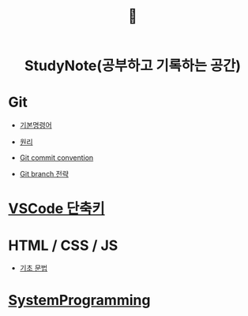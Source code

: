 <div align="center">

<h1> 📝
<br>
<br>

StudyNote(공부하고 기록하는 공간)</h1>

</div>



# Git

   - [기본명령어](https://github.com/Whoknow77/StudyNote/blob/master/Git/command.md)

   - [원리](https://github.com/Whoknow77/StudyNote/blob/master/Git/gistory.md)

   - [Git commit convention](https://github.com/Whoknow77/StudyNote/blob/master/Git/cmconvention.md)

   - [Git branch 전략](https://github.com/Whoknow77/StudyNote/blob/master/Git/gitbranch.md)

# [VSCode 단축키](https://github.com/Whoknow77/StudyNote/blob/master/Git/command.md)


# HTML / CSS / JS

   - [기초 문법](https://github.com/Whoknow77/StudyNote/blob/master/html/css/js/element.md)

# [SystemProgramming](https://github.com/Whoknow77/StudyNote/blob/master/System/system.md)

  